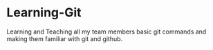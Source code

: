 # Learning-Git
Learning and Teaching all my team members basic git commands and making them familiar with git and github.

